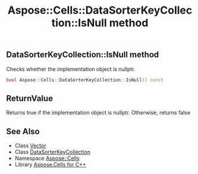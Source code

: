 ﻿---
title: Aspose::Cells::DataSorterKeyCollection::IsNull method
linktitle: IsNull
second_title: Aspose.Cells for C++ API Reference
description: 'Aspose::Cells::DataSorterKeyCollection::IsNull method. Checks whether the implementation object is nullptr in C++.'
type: docs
weight: 500
url: /cpp/aspose.cells/datasorterkeycollection/isnull/
---
## DataSorterKeyCollection::IsNull method


Checks whether the implementation object is nullptr.

```cpp
bool Aspose::Cells::DataSorterKeyCollection::IsNull() const
```


## ReturnValue

Returns true if the implementation object is nullptr. Otherwise, returns false

## See Also

* Class [Vector](../../vector/)
* Class [DataSorterKeyCollection](../)
* Namespace [Aspose::Cells](../../)
* Library [Aspose.Cells for C++](../../../)
